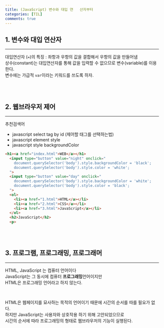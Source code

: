 ```yaml
---
title: (JavaScript) 변수와 대입 연   산자부터
categories: [TIL]
comments: true
--- 
```


## 1. 변수와 대입 연산자
---
대입연산자 (`=`)의 특징 : 좌항과 우항의 값을 결합해서 우항의 값을 만들어냄  
상수(constant)는 대입연산자를 통해 값을 입력할 수 없으므로 변수(variable)를 이용한다.  
변수에는 가급적 `var`이라는 키워드를 쓰도록 하자.

<br>
<br>

## 2. 웹브라우저 제어
---
추천검색어
- javascript select tag by id (제어할 태그를 선택하는법)
- javascript element style
- javascript style backgroundColor


```html
<h1><a href="index.html">WEB</a></h1>
  <input type="button" value="night" onclick="
    document.querySelector('body').style.backgroundColor = 'black';
    document.querySelector('body').style.color = 'white';
  ">
  <input type="button" value="day" onclick="
    document.querySelector('body').style.backgroundColor = 'white';
    document.querySelector('body').style.color = 'black';
  ">
  <ol>
    <li><a href="1.html">HTML</a></li>
    <li><a href="2.html">CSS</a></li>
    <li><a href="3.html">JavaScript</a></li>
  </ol>
  <h2>JavaScript</h2>
  <p>
  ```
<br>
<br>

  ## 3. 프로그램, 프로그래밍, 프로그래머
  ---
HTML, JavaScript 는 컴퓨터 언어이다  
JavaScript는 그 동시에 컴퓨터 **프로그래밍**언어이지만  
HTML은 프로그래밍 언어라고 하지 않는다.  

<br>

HTML은 웹페이지를 묘사하는 목적의 언어이기 때문에 시간의 순서를 따를 필요가 없다.  
하지만 JavaScript는 사용자와 상호작용 하기 위해 고안되었으므로  
시간의 순서에 따라 프로그래밍의 형태로 웹브라우저의 기능이 실행된다.
